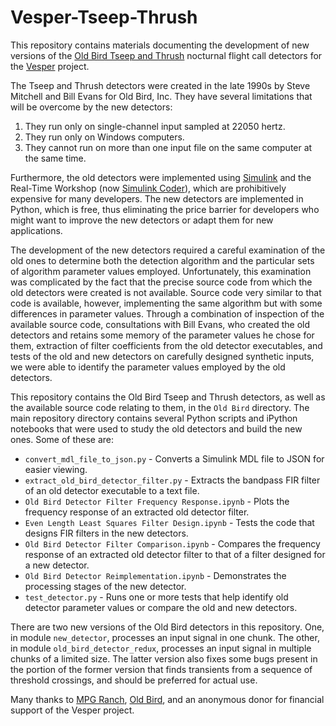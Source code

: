 # Vesper-Tseep-Thrush

This repository contains materials documenting the development of new versions of the [Old Bird Tseep and Thrush](http://oldbird.org/analysis.htm) nocturnal flight call detectors for the [Vesper](https://github.com/HaroldMills/Vesper) project.

The Tseep and Thrush detectors were created in the late 1990s by Steve Mitchell and Bill Evans for Old Bird, Inc. They have several limitations that will be overcome by the new detectors:

1. They run only on single-channel input sampled at 22050 hertz.
2. They run only on Windows computers.
3. They cannot run on more than one input file on the same computer at the same time.

Furthermore, the old detectors were implemented using [Simulink](https://www.mathworks.com/products/simulink/) and the Real-Time Workshop (now [Simulink Coder](https://www.mathworks.com/products/simulink-coder/)), which are prohibitively expensive for many developers. The new detectors are implemented in Python, which is free, thus eliminating the price barrier for developers who might want to improve the new detectors or adapt them for new applications.

The development of the new detectors required a careful examination of the old ones to determine both the detection algorithm and the particular sets of algorithm parameter values employed. Unfortunately, this examination was complicated by the fact that the precise source code from which the old detectors were created is not available. Source code very similar to that code is available, however, implementing the same algorithm but with some differences in parameter values. Through a combination of inspection of the available source code, consultations with Bill Evans, who created the old detectors and retains some memory of the parameter values he chose for them, extraction of filter coefficients from the old detector executables, and tests of the old and new detectors on carefully designed synthetic inputs, we were able to identify the parameter values employed by the old detectors.

This repository contains the Old Bird Tseep and Thrush detectors, as well as the available source code relating to them, in the `Old Bird` directory. The main repository directory contains several Python scripts and iPython notebooks that were used to study the old detectors and build the new ones. Some of these are:
* `convert_mdl_file_to_json.py` - Converts a Simulink MDL file to JSON for easier viewing.
* `extract_old_bird_detector_filter.py` - Extracts the bandpass FIR filter of an old detector executable to a text file.
* `Old Bird Detector Filter Frequency Response.ipynb` - Plots the frequency response of an extracted old detector filter.
* `Even Length Least Squares Filter Design.ipynb` - Tests the code that designs FIR filters in the new detectors.
* `Old Bird Detector Filter Comparison.ipynb` - Compares the frequency response of an extracted old detector filter to that of a filter designed for a new detector.
* `Old Bird Detector Reimplementation.ipynb` - Demonstrates the processing stages of the new detector.
* `test_detector.py` - Runs one or more tests that help identify old detector parameter values or compare the old and new detectors.

There are two new versions of the Old Bird detectors in this repository. One, in module `new_detector`, processes an input signal in one chunk. The other, in module `old_bird_detector_redux`, processes an input signal in multiple chunks of a limited size. The latter version also fixes some bugs present in the portion of the former version that finds transients from a sequence of threshold crossings, and should be preferred for actual use.

Many thanks to [MPG Ranch](http://mpgranch.com), [Old Bird](http://oldbird.org), and an anonymous donor for financial support of the Vesper project.
